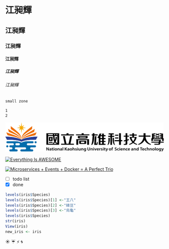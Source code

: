 # 江昶輝
## 江昶輝
### 江昶輝
#### 江昶輝
##### 江昶輝
###### 江昶輝

`small zone`
```big zone
1
2
```

![NKUST](nkust.png "NKUST")

[![Everything Is AWESOME](https://img.youtube.com/vi/StTqXEQ2l-Y/0.jpg)](https://www.youtube.com/watch?v=StTqXEQ2l-Y "Everything Is AWESOME")

[![Microservices + Events + Docker = A Perfect Trio](https://img.youtube.com/vi/sSm2dRarhPo/0.jpg)](https://www.youtube.com/watch?v=sSm2dRarhPo "Microservices + Events + Docker = A Perfect Trio")

- [ ] todo list
- [x] done

```R
levels(iris$Species)
levels(iris$Species)[1] <-"王八"
levels(iris$Species)[2] <-"綠豆"
levels(iris$Species)[3] <-"烏龜"
levels(iris$Species)
str(iris)
View(iris)
new_iris <- iris
```
:sunny:
:umbrella:
:zap:
:cyclone:
